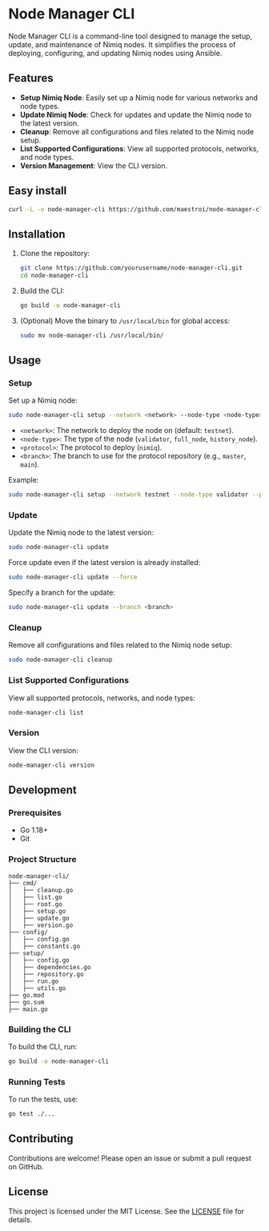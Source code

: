 
# Node Manager CLI

Node Manager CLI is a command-line tool designed to manage the setup, update, and maintenance of Nimiq nodes. It simplifies the process of deploying, configuring, and updating Nimiq nodes using Ansible.

## Features

- **Setup Nimiq Node**: Easily set up a Nimiq node for various networks and node types.
- **Update Nimiq Node**: Check for updates and update the Nimiq node to the latest version.
- **Cleanup**: Remove all configurations and files related to the Nimiq node setup.
- **List Supported Configurations**: View all supported protocols, networks, and node types.
- **Version Management**: View the CLI version.

## Easy install

```sh
curl -L -o node-manager-cli https://github.com/maestroi/node-manager-cli/releases/latest/download/node-manager-cli && chmod +x node-manager-cli
```

## Installation

1. Clone the repository:

    ```sh
    git clone https://github.com/yourusername/node-manager-cli.git
    cd node-manager-cli
    ```

2. Build the CLI:

    ```sh
    go build -o node-manager-cli
    ```

3. (Optional) Move the binary to `/usr/local/bin` for global access:

    ```sh
    sudo mv node-manager-cli /usr/local/bin/
    ```

## Usage

### Setup

Set up a Nimiq node:

```sh
sudo node-manager-cli setup --network <network> --node-type <node-type> --protocol <protocol> --branch <branch>
```

- `<network>`: The network to deploy the node on (default: `testnet`).
- `<node-type>`: The type of the node (`validator`, `full_node`, `history_node`).
- `<protocol>`: The protocol to deploy (`nimiq`).
- `<branch>`: The branch to use for the protocol repository (e.g., `master`, `main`).

Example:

```sh
sudo node-manager-cli setup --network testnet --node-type validator --protocol nimiq --branch master
```

### Update

Update the Nimiq node to the latest version:

```sh
sudo node-manager-cli update
```

Force update even if the latest version is already installed:

```sh
sudo node-manager-cli update --force
```

Specify a branch for the update:

```sh
sudo node-manager-cli update --branch <branch>
```

### Cleanup

Remove all configurations and files related to the Nimiq node setup:

```sh
sudo node-manager-cli cleanup
```

### List Supported Configurations

View all supported protocols, networks, and node types:

```sh
node-manager-cli list
```

### Version

View the CLI version:

```sh
node-manager-cli version
```

## Development

### Prerequisites

- Go 1.18+
- Git

### Project Structure

```
node-manager-cli/
├── cmd/
│   ├── cleanup.go
│   ├── list.go
│   ├── root.go
│   ├── setup.go
│   ├── update.go
│   ├── version.go
├── config/
│   ├── config.go
│   ├── constants.go
├── setup/
│   ├── config.go
│   ├── dependencies.go
│   ├── repository.go
│   ├── run.go
│   ├── utils.go
├── go.mod
├── go.sum
├── main.go
```

### Building the CLI

To build the CLI, run:

```sh
go build -o node-manager-cli
```

### Running Tests

To run the tests, use:

```sh
go test ./...
```

## Contributing

Contributions are welcome! Please open an issue or submit a pull request on GitHub.

## License

This project is licensed under the MIT License. See the [LICENSE](LICENSE) file for details.
